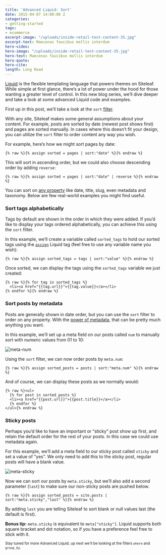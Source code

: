 ```yaml
---
title: 'Advanced Liquid: Sort'
date: 2015-04-07 14:00:00 Z
categories:
- getting-started
tags:
- ecommerce
excerpt-image: "/uploads/inside-retail-test-content-35.jpg"
excerpt-text: Maecenas faucibus mollis interdum
hero-video: 
hero-image: "/uploads/inside-retail-test-content-35.jpg"
hero-text: Maecenas faucibus mollis interdum
hero-quote: 
hero-cite: 
length: Long Read
---
```


[Liquid](http://v1.siteleaf.com/help/themes/getting-started/) is the flexible templating language that powers themes on Siteleaf. While simple at first glance, there’s a lot of power under the hood for those wanting a greater level of control. In this new blog series, we’ll dive deeper and take a look at some advanced Liquid code and examples.

First up in this post, we’ll take a look at the `sort` [filter](http://v1.siteleaf.com/help/themes/filters-and-tags).

With any site, Siteleaf makes some general assumptions about your content. For example, posts are sorted by date (newest post shows first) and pages are sorted manually. In cases where this doesn’t fit your design, you can utilize the `sort` filter to order content any way you wish.

For example, here’s how we might sort pages by date:

```liquid
{% raw %}{% assign sorted = pages | sort:"date" %}{% endraw %}
```

This will sort in ascending order, but we could also choose descending order by adding `reverse`:

```liquid
{% raw %}{% assign sorted = pages | sort:"date" | reverse %}{% endraw %}
```

You can sort on [any property](http://v1.siteleaf.com/help/themes/variables/content/) like date, title, slug, even metadata and taxonomy. Below are few real-world examples you might find useful.


### Sort tags alphabetically

Tags by default are shown in the order in which they were added. If you’d like to display your tags ordered alphabetically, you can achieve this using the `sort` filter. 

In this example, we’ll create a variable called `sorted_tags` to hold our sorted tags using the [`assign`](https://github.com/Shopify/liquid/wiki/Liquid-for-Designers#variable-assignment) Liquid tag (feel free to use any variable name you wish):

```liquid
{% raw %}{% assign sorted_tags = tags | sort:"value" %}{% endraw %}
```

Once sorted, we can display the tags using the `sorted_tags` variable we just created:

```liquid
{% raw %}{% for tag in sorted_tags %}
  <li><a href="{{tag.url}}">{{tag.value}}</a></li>
{% endfor %}{% endraw %}
```

### Sort posts by metadata

Posts are generally shown in date order, but you can use the `sort` filter to order on any property. With the [power of metadata](http://www.siteleaf.com/blog/metadata-in-siteleaf/), that can be pretty much anything you want. 

In this example, we’ll set up a meta field on our posts called `num` to manually sort with numeric values from 01 to 10:

![meta-num](/uploads/meta-num.png) 

Using the `sort` filter, we can now order posts by `meta.num`:

```liquid
{% raw %}{% assign sorted_posts = posts | sort:"meta.num" %}{% endraw %}
```

And of course, we can display these posts as we normally would:

```liquid
{% raw %}<ul>
  {% for post in sorted_posts %}
  <li><a href="{{post.url}}">{{post.title}}</a></li>
  {% endfor %}
</ul>{% endraw %}
```

### Sticky posts

Perhaps you’d like to have an important or “sticky” post show up first, and retain the default order for the rest of your posts. In this case we could use metadata again. 

For this example, we’ll add a meta field to our sticky post called `sticky` and set a value of "yes". We only need to add this to the sticky post, regular posts will have a blank value.

![meta-sticky](/uploads/meta-sticky.png) 

Now we can sort our posts by `meta.sticky`, but we’ll also add a second parameter (`last`) to make sure our non-sticky posts are pushed below.

```liquid
{% raw %}{% assign sorted_posts = site.posts | sort:"meta.sticky","last" %}{% endraw %}
```

By adding `last` you are telling Siteleaf to sort blank or null values last (the default is first).

**Bonus tip:** `meta.sticky` is equivalent to `meta["sticky"]`. Liquid supports both square bracket and dot notation, so if you have a preference feel free to stick with it.

<small>Stay tuned for more Advanced Liquid, up next we'll be looking at the filters `where` and `group_by`.</small>
